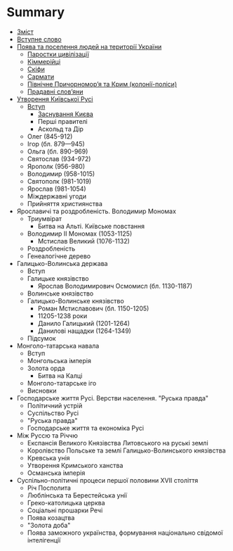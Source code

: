 # Summary

* [Зміст](README.md)
* [Вступне слово](vstup.md)
* [Поява та поселення людей на території України](1/poyava_ta_poselennya_lyudei_na_teritor_ukrani.md)
   * [Паростки цивілізації](1/parostki_tsivlzats.md)
   * [Кіммерійці](1/kimmerits.md)
   * [Скіфи](1/skfi.md)
   * [Сармати](1/sarmati.md)
   * [Пiвнiчне Причорномор’я та Крим (колонiї-полiси)](1/pivnichne_prichornomorya_ta_krim_koloni-polisi.md)
   * [Прадавні слов’яни](1/pradavn_slovyani.md)
* [Утворення Київської Русi](2/utvorennya_kivsko_rusi.md)
   * [Вступ](2/utvorennya_kivsko_rusi.md)
       * [Заснування Києва](2/zasnuvannya_kiva.md)
       * Першi правителi
       * Аскольд та Дiр
   * Олег (845-912)
   * Iгор (бл. 879—945)
   * Ольга (бл. 890-969)
   * Святослав (934-972)
   * Ярополк (956-980)
   * Володимир (958-1015)
   * Святополк (981-1019)
   * Ярослав (981-1054)
   * Мiждержавнi угоди
   * Прийняття християнства
* Ярославичi та роздробленiсть. Володимир Мономах
   * Триумвірат
       * Битва на Альті. Київське повстання
   * Володимир ІІ Мономах (1053-1125)
       * Мстислав Великий (1076-1132)
   * Роздробленість
   * Генеалогічне дерево
* Галицько-Волинська держава
   * Вступ
   * Галицьке князівство
       * Ярослав Володимирович Осмомисл (бл. 1130-1187)
   * Волинське князівство
   * Галицько-Волинське князівство
       * Роман Мстиславович (бл. 1150-1205)
       * 11205-1238 роки
       * Данило Галицький (1201-1264)
       * Данилові нащадки (1264-1349)
   * Підсумок
* Монголо-татарська навала
   * Вступ
   * Монгольська імперія
   * Золота орда
       * Битва на Калці
   * Монголо-татарське іго
   * Висновки
* Господарське життя Русi. Верстви населення. "Руська правда"
   * Політичний устрій
   * Суспільство Русі
   * "Руська правда"
   * Господарське життя та економіка Русі
* Між Руссю та Річчю
   * Експансія Великого Князівства Литовського на руські землі
   * Королівство Польське та землі Галицько-Волинського князівства
   * Кревська унiя
   * Утворення Кримського ханства
   * Османська імперія
* Суспiльно-полiтичнi процеси першої половини XVII століття
   * Рiч Посполита
   * Люблiнська та Берестейська унiї
   * Греко-католицька церква
   * Соцiальнi прошарки Речi
   * Поява козацтва
   * "Золота доба"
   * Поява заможного українства, формування нацiонально свiдомої iнтелiгенцiї

